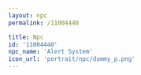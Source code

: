 ```yaml
---
layout: npc
permalink: /11004440

title: Npc
id: '11004440'
npc_name: 'Alert System'
icon_url: 'portrait/npc/dummy_p.png'
---
```

